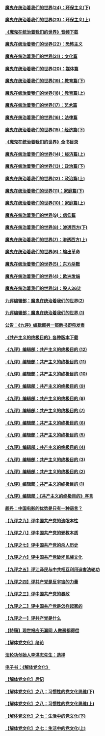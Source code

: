 #### [魔鬼在统治着我们的世界(24)：环保主义(下)](../pages/nsc422/n10695307.md?t=10100632) 

#### [魔鬼在统治着我们的世界(23)：环保主义(上)](../pages/nsc422/n10688613.md?t=10100632) 

#### [《魔鬼在统治着我们的世界》音频下载](../pages/nsc422/n10635553.md?t=10100632) 

#### [魔鬼在统治着我们的世界(22)：恐怖主义](../pages/nsc422/n10614727.md?t=10100632) 

#### [魔鬼在统治着我们的世界(21)：文化篇](../pages/nsc422/n10597706.md?t=10100632) 

#### [魔鬼在统治着我们的世界(20)：媒体篇](../pages/nsc422/n10586579.md?t=10100632) 

#### [魔鬼在统治着我们的世界(19)：教育篇(下)](../pages/nsc422/n10564808.md?t=10100632) 

#### [魔鬼在统治着我们的世界(18)：教育篇(上)](../pages/nsc422/n10526970.md?t=10100632) 

#### [魔鬼在统治着我们的世界(17)：艺术篇](../pages/nsc422/n10499093.md?t=10100632) 

#### [魔鬼在统治着我们的世界(16)：法律篇](../pages/nsc422/n10485969.md?t=10100632) 

#### [魔鬼在统治着我们的世界(15)：经济篇(下)](../pages/nsc422/n10469975.md?t=10100632) 

#### [《魔鬼在统治着我们的世界》全书目录](../pages/nsc422/n10464261.md?t=10100632) 

#### [魔鬼在统治着我们的世界(14)：经济篇(上)](../pages/nsc422/n10457370.md?t=10100632) 

#### [魔鬼在统治着我们的世界(13)：政治篇(下)](../pages/nsc422/n10448270.md?t=10100632) 

#### [魔鬼在统治着我们的世界(12)：政治篇(上)](../pages/nsc422/n10444576.md?t=10100632) 

#### [魔鬼在统治着我们的世界(11)：家庭篇(下)](../pages/nsc422/n10440961.md?t=10100632) 

#### [魔鬼在统治着我们的世界(10)：家庭篇(上)](../pages/nsc422/n10435448.md?t=10100632) 

#### [魔鬼在统治着我们的世界(9)：信仰篇](../pages/nsc422/n10432159.md?t=10100632) 

#### [魔鬼在统治着我们的世界(8)：渗透西方(下)](../pages/nsc422/n10429603.md?t=10100632) 

#### [魔鬼在统治着我们的世界(7)：渗透西方(上)](../pages/nsc422/n10426013.md?t=10100632) 

#### [魔鬼在统治着我们的世界(6)：输出革命](../pages/nsc422/n10421536.md?t=10100632) 

#### [魔鬼在统治着我们的世界(5)：东方杀戮](../pages/nsc422/n10417707.md?t=10100632) 

#### [魔鬼在统治着我们的世界(4)：欧洲发端](../pages/nsc422/n10414890.md?t=10100632) 

#### [魔鬼在统治着我们的世界(3)：毁人36计](../pages/nsc422/n10411583.md?t=10100632) 

#### [九评编辑部：魔鬼在统治着我们的世界(2)](../pages/nsc422/n10410036.md?t=10100632) 

#### [九评编辑部：魔鬼在统治着我们的世界 (1)](../pages/nsc422/n10406825.md?t=10100632) 

#### [公告：《九评》编辑部另一部新书即将发表](../pages/nsc422/n10405104.md?t=10100632) 

#### [《共产主义的终极目的》各种版本下载](../pages/nsc422/n10022138.md?t=10100632) 

#### [《九评》编辑部：共产主义的终极目的 (12)](../pages/nsc422/n9933272.md?t=10100632) 

#### [《九评》编辑部：共产主义的终极目的 (11)](../pages/nsc422/n9924973.md?t=10100632) 

#### [《九评》编辑部：共产主义的终极目的 (10)](../pages/nsc422/n9920883.md?t=10100632) 

#### [《九评》编辑部：共产主义的终极目的 (9)](../pages/nsc422/n9916363.md?t=10100632) 

#### [《九评》编辑部：共产主义的终极目的 (8)](../pages/nsc422/n9912488.md?t=10100632) 

#### [《九评》编辑部：共产主义的终极目的 (7)](../pages/nsc422/n9901176.md?t=10100632) 

#### [《九评》编辑部：共产主义的终极目的 (6)](../pages/nsc422/n9899359.md?t=10100632) 

#### [《九评》编辑部：共产主义的终极目的 (5)](../pages/nsc422/n9893174.md?t=10100632) 

#### [《九评》编辑部：共产主义的终极目的 (4)](../pages/nsc422/n9891246.md?t=10100632) 

#### [《九评》编辑部：共产主义的终极目的 (3)](../pages/nsc422/n9879879.md?t=10100632) 

#### [《九评》编辑部：共产主义的终极目的 (2)](../pages/nsc422/n9876205.md?t=10100632) 

#### [《九评》编辑部：共产主义的终极目的 (1)](../pages/nsc422/n9865857.md?t=10100632) 

#### [《九评》编辑部：《共产主义的终极目的》序言](../pages/nsc422/n9862666.md?t=10100632) 

#### [颜丹：中国电影的优势是只有一种语言？](../pages/nsc422/n9583062.md?t=10100632) 

#### [【九评之九】评中国共产党的流氓本性](../pages/nsc422/n737542.md?t=10100632) 

#### [【九评之八】评中国共产党的邪教本质](../pages/nsc422/n735942.md?t=10100632) 

#### [【九评之七】评中国共产党的杀人历史](../pages/nsc422/n733806.md?t=10100632) 

#### [【九评之六】评中国共产党破坏民族文化](../pages/nsc422/n731667.md?t=10100632) 

#### [【九评之五】评江泽民与中共相互利用迫害法轮功](../pages/nsc422/n730058.md?t=10100632) 

#### [【九评之四】评共产党是反宇宙的力量](../pages/nsc422/n727814.md?t=10100632) 

#### [【九评之三】评中国共产党的暴政](../pages/nsc422/n725597.md?t=10100632) 

#### [【九评之二】评中国共产党是怎样起家的](../pages/nsc422/n723946.md?t=10100632) 

#### [【九评之一】评共产党是什么](../pages/nsc422/n722529.md?t=10100632) 

#### [【特稿】现世报应无漏网 人做恶都得偿](../pages/nsc422/n4215167.md?t=10100632) 

#### [【解体党文化】绪论](../pages/nsc422/n1449356.md?t=10100632) 

#### [法轮功创始人李洪志先生：选择](../pages/nsc422/n3580738.md?t=10100632) 

#### [电子书：《解体党文化》](../pages/nsc422/n1573484.md?t=10100632) 

#### [【解体党文化】后记](../pages/nsc422/n1531999.md?t=10100632) 

#### [【解体党文化】之八：习惯性的党文化思维(下)](../pages/nsc422/n1526477.md?t=10100632) 

#### [【解体党文化】之八：习惯性的党文化思维(上)](../pages/nsc422/n1520631.md?t=10100632) 

#### [【解体党文化】之七：生活中的党文化(下)](../pages/nsc422/n1513446.md?t=10100632) 

#### [【解体党文化】之七：生活中的党文化(上)](../pages/nsc422/n1509358.md?t=10100632) 

